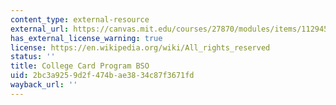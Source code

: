 ```yaml
---
content_type: external-resource
external_url: https://canvas.mit.edu/courses/27870/modules/items/1129456
has_external_license_warning: true
license: https://en.wikipedia.org/wiki/All_rights_reserved
status: ''
title: College Card Program BSO
uid: 2bc3a925-9d2f-474b-ae38-34c87f3671fd
wayback_url: ''
---
```

